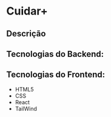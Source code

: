# Cuidar+
## Descrição

## Tecnologias do Backend:

## Tecnologias do Frontend:
- HTML5
- CSS
- React
- TailWind
